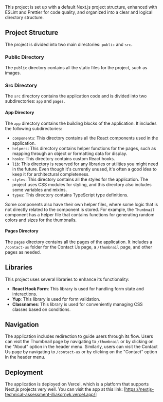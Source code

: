 This project is set up with a default Next.js project structure, enhanced with ESLint and Prettier for code quality, and organized into a clear and logical directory structure.

## Project Structure

The project is divided into two main directories: `public` and `src`.

### Public Directory

The `public` directory contains all the static files for the project, such as images.

### Src Directory

The `src` directory contains the application code and is divided into two subdirectories: `app` and `pages`.

#### App Directory

The `app` directory contains the building blocks of the application. It includes the following subdirectories:

- `components`: This directory contains all the React components used in the application.
- `helpers`: This directory contains helper functions for the pages, such as mapping through an object or formatting data for display.
- `hooks`: This directory contains custom React hooks.
- `lib`: This directory is reserved for any libraries or utilities you might need in the future. Even though it's currently unused, it's often a good idea to keep it for architectural completeness.
- `styles`: This directory contains all the styles for the application. The project uses CSS modules for styling, and this directory also includes some variables and mixins.
- `types`: This directory contains TypeScript type definitions.

Some components also have their own helper files, where some logic that is not directly related to the component is stored. For example, the `Thumbnail` component has a helper file that contains functions for generating random colors and sizes for the thumbnails.

#### Pages Directory

The `pages` directory contains all the pages of the application. It includes a `/contact-us` folder for the Contact Us page, a `/thumbnail` page, and other pages as needed.

## Libraries

This project uses several libraries to enhance its functionality:

- **React Hook Form**: This library is used for handling form state and interactions.
- **Yup**: This library is used for form validation.
- **Classnames**: This library is used for conveniently managing CSS classes based on conditions.

## Navigation

The application includes redirection to guide users through its flow. Users can visit the Thumbnail page by navigating to `/thumbnail` or by clicking on the "About" option in the header menu. Similarly, users can visit the Contact Us page by navigating to `/contact-us` or by clicking on the "Contact" option in the header menu.

## Deployment

The application is deployed on Vercel, which is a platform that supports Next.js projects very well. You can visit the app at this link: [https://nextjs-technical-assessment-illiakornyk.vercel.app/]
